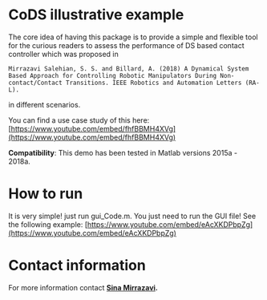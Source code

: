 # CoDS illustrative example

The core idea  of having this package is to provide a simple and flexible tool for the curious readers to assess the performance  of DS based contact controller which was proposed in

```
Mirrazavi Salehian, S. S. and Billard, A. (2018) A Dynamical System Based Approach for Controlling Robotic Manipulators During Non-contact/Contact Transitions. IEEE Robotics and Automation Letters (RA-L).
```
in different scenarios. 

You can find a use case study of this here:
[https://www.youtube.com/embed/fhfBBMH4XVg](https://www.youtube.com/embed/fhfBBMH4XVg)


**Compatibility**: This demo has been tested in Matlab versions 2015a - 2018a.

# How to run
It is very simple! just run gui_Code.m. You just need to run the GUI file! See the following example:
[https://www.youtube.com/embed/eAcXKDPbpZg](https://www.youtube.com/embed/eAcXKDPbpZg)


# Contact information
For more information contact <strong><a href="http://lasa.epfl.ch/people/member.php?SCIPER=233855"> Sina Mirrazavi</a>.</strong>
